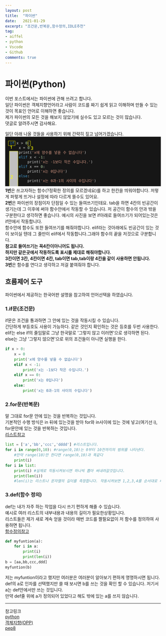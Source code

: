 ```yaml
---
layout: post
title:  "파이썬"
date:   2021-01-29
excerpt: "조건문,반복문,함수정의,IDLE추천"
tag:
- aiffel
- python
- Vscode
- Github
comments: true
---
```


# 파이썬(Python)
이번 포스트에서는 파이썬에 관해 쓰려고 합니다.  
일단 파이썬은 객체지향언어라고 사람이 코드를 짜기 쉽게 읽고 이해하며 만들 수 있는 것이 목표인 언어로 이해하면 좋습니다.  
제가 파이썬의 모든 것을 해보지 않았기에 실수도 있고 모르는 것이 많습니다.   
댓글로 알려주시면 감사해요.

일단 아래 나올 것들을 사용하기 위해 간략히 짚고 넘어가겠습니다.   
![조건문예시](https://raw.githubusercontent.com/HSC-1/HSC-1.github.io/main/_posts/image/blog.png)  
**1번**은 쓰고자하는 함수(?정확한 정의를 모르겠네요)를 하고 한칸을 띄워야합니다. 저렇게 퍼렇게 뜨거나 설정에 따라 다르게 뜰수도 있어요.  
**2번**은 파이썬의 장점이자 단점일 수 있는 들여쓰기인데요. 
tab을 하면 4칸의 빈공간이 생기는데 그 이후에 써야 함수안에서 작동할 수 있습니다. 저 공간이 함수의 안과 밖을 구분한다고 생각하면 좋습니다. 
예시의 사진을 보면 if아래로 들여쓰기가 되어있는것은 if안에서 작동합니다.  
함수안에 함수도 또한 들여쓰기를 해줘야합니다. elif라는 것아래에도 빈공간이 있는 것이 보이실 텐데 그 줄만이 elif에서 작동합니다.그래야 함수의 끝을 저것으로 구분합니다.  
**참고로 들여쓰기는 꼭4칸이아니어도 됩니다.  
하지만 같은곳에서 작동하도록 표시를 제대로 해줘야합니다.  
3칸이면 3칸, 4칸이면 4칸, tab이면 tab,tab이랑 4칸을 같이 사용하면 안됩니다.**   
**3번**은 함수를 연다고 생각하고 저걸 붙여줘야 합니다.

## 흐름제어 도구
파이썬에서 제공하는 한국어판 설명을 참고하여 언어선택을 하였습니다.  


### 1.if문(조건문)
if문은 조건을 통과하면 그 안에 있는 것을 작동시킬 수 있습니다.   
간단하게 부등호도 사용이 가능하다. 같은 것인지 확인하는 것은 등호를 두번 사용한다.  
elif는 else if의 줄임말로 그냥 한국말로 '그렇지 않고 이러면'으로 생각하면 된다.  
else는 그냥 '그렇지 않으면'으로 위의 조건들이 아니면 실행을 한다.

``` python
if x > 0:
    x = 0
    print('x에 양수를 넣을 수 없습니다')
    elif x < -1:
        print('x는 -1보다 작은 수입니다.')
    elif x == 0:
        print('x는 0입니다')
    else:
        print('x는 0과-1의 사이의 수입니다')
```

### 2.for문(반복문)
말 그대로 for문 안에 있는 것을 반복하는 것입니다.  
기본적인 수행 방식은 in 뒤에 있는것을 받아 for와 in사이에 있는 것에 넣고(여기선 i), for문안에 있는 것을 반복하는 것입니다.  
[리스트참고](https://docs.python.org/ko/3.7/library/stdtypes.html#typesseq)  
``` python
list = ['a','bb','ccc','dddd'] #리스트입니다.
for i in range(0,10): #range(0,10)는 0부터 10전까지의 범위를 나타낸다. 
    #만약 range(10)만 한다면 range(0,10)과 똑같다
    print(i)
for i in list: 
    print(i) #실제로 작동시켜보시면 하나씩 뽑아 써내려갈것입니다.
    print(len(i)) 
    #len(i)는 리스트나 문자열의 길이를 측정합니다. 작동시켜보면 1,2,3,4를 순서대로 써내려갑니다.
```
### 3.def(함수 정의)
def는 내가 자주 하는 작업을 다시 쓰기 편하게 해줄 수 있습니다.  
예시로 여러 리스트의 내부내용과 내용의 길이가 필요한상황입니다.  
리스트들은 제가 새로 계속 얻을 것이라 매번 코드를 짤필요없이 저 함수를 정의하여 사용하면 됩니다.  
[함수정의참고](https://docs.python.org/ko/3.7/tutorial/controlflow.html#defining-functions)
``` python
def myfuntion(a):
    for i in a: 
        print(i)
        print(len(i)) 
b = [aa,bb,ccc,ddd]
myfuntion(b)
```
저는 myfuntion이라고 했지만 여러분은 여러분이 알아보기 편하게 명명하시면 됩니다.  
def의 a로 인자를 선택했지만 쓸 때 보시면 b를 쓰는 것을 확인 할 수 있습니다. 저기서 a는 def안에서만 쓰는 것입니다.  
만약 def줄 위에 a가 정의되어 있었다고 해도 밖에 있는 a를 쓰지 않습니다.   

---
참고링크  
[python](https://docs.python.org/ko/3.7/tutorial/controlflow.html)  
[객체지향(OPP)](http://schoolofweb.net/blog/posts/%ED%8C%8C%EC%9D%B4%EC%8D%AC-oop-part-1-%EA%B0%9D%EC%B2%B4-%EC%A7%80%ED%96%A5-%ED%94%84%EB%A1%9C%EA%B7%B8%EB%9E%98%EB%B0%8Doop%EC%9D%80-%EB%AC%B4%EC%97%87%EC%9D%B8%EA%B0%80-%EC%99%9C-%EC%82%AC%EC%9A%A9%ED%95%98%EB%8A%94%EA%B0%80/)  
[pep8](https://www.python.org/dev/peps/pep-0008/)
